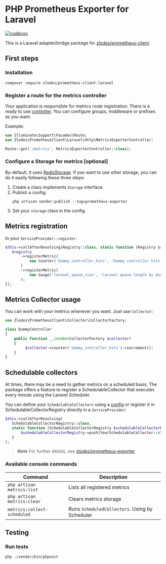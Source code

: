 # PHP Prometheus Exporter for Laravel

[![codecov](https://codecov.io/gh/zlodes/php-prometheus-client-laravel/branch/master/graph/badge.svg?token=JYPUW0UYT5)](https://codecov.io/gh/zlodes/php-prometheus-client-laravel)

This is a Laravel adapter/bridge package for [zlodes/prometheus-client](https://github.com/zlodes/php-prometheus-client).

## First steps

### Installation 

```shell
composer require zlodes/prometheus-client-laravel
```

### Register a route for the metrics controller

Your application is responsible for metrics route registration. There is a ready to use [controller](src/Http/MetricsExporterController.php). You can configure groups, middleware or prefixes as you want.

Example:

```php
use Illuminate\Support\Facades\Route;
use Zlodes\PrometheusClient\Laravel\Http\MetricsExporterController;

Route::get('/metrics', MetricsExporterController::class);
```

### Configure a Storage for metrics [optional]

By-default, it uses [RedisStorage](src/Storage/RedisStorage.php). If you want to use other storage, you can do it easily following these three steps:

1. Create a class implements `Storage` interface.
2. Publish a config:
   ```shell
   php artisan vendor:publish --tag=prometheus-exporter
   ```
3. Set your `storage` class in the config.


## Metrics registration

In your `ServiceProvider::register`:
```php
$this->callAfterResolving(Registry::class, static function (Registry $registry): void {
   $registry
       ->registerMetric(
           new Counter('dummy_controller_hits', 'Dummy controller hits count')
       )
       ->registerMetric(
           new Gauge('laravel_queue_size', 'Laravel queue length by Queue')
       );
});
```

## Metrics Collector usage

You can work with your metrics whenever you want. Just use `Collector`: 

```php
use Zlodes\PrometheusClient\Collector\CollectorFactory;

class DummyController
{
    public function __invoke(CollectorFactory $collector)
    {
         $collector->counter('dummy_controller_hits')->increment();
    }
}
```

## Schedulable collectors

At times, there may be a need to gather metrics on a scheduled basis. The package offers a feature to register a SchedulableCollector that executes every minute using the Laravel Scheduler.

You can define your `SchedulableCollectors` using a [config](config/prometheus-exporter.php) or register it in SchedulableCollectorRegistry directly in a `ServiceProvider`:

```php
$this->callAfterResolving(
   SchedulableCollectorRegistry::class,
   static function (SchedulableCollectorRegistry $schedulableCollectorRegistry): void {
       $schedulableCollectorRegistry->push(YourSchedulableCollector::class);
   }
);
```

> **Note**
> For further details, see [zlodes/prometheus-exporter](https://github.com/zlodes/php-prometheus-exporter)

### Available console commands

| Command                     | Description                                    |
|-----------------------------|------------------------------------------------|
| `php artisan metrics:list`  | Lists all registered metrics                   |
| `php artisan metrics:clear` | Clears metrics storage                         |
| `metrics:collect-scheduled` | Runs `ScheduledCollectors`. Using by Scheduler |

## Testing

### Run tests

```shell
php ./vendor/bin/phpunit
```

